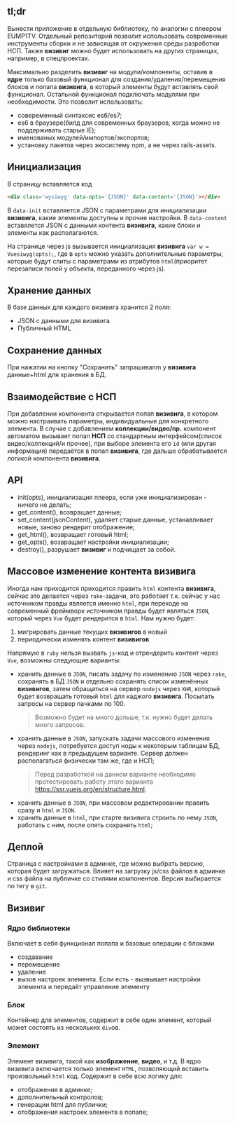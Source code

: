 ## tl;dr

Вынести приложение в отдельную библиотеку, по аналогии с плеером EUMP1TV. Отдельный репозиторий позволит использовать современные инструменты сборки и не зависящая от окружения среды разработки НСП. Также **визивиг** можно будет использовать на других страницах, например, в спецпроектах.

Максимально разделить **визивиг** на модули/компоненты, оставив в **ядре** только базовый функционал для создания/удаления/перемещения блоков и попапа **визивига**, в который элементы будут вставлять свой функционал. Остальной функционал подключать модулями при необходимости. Это позволит использовать:

* совеременный синтаксис es6/es7;
* es6 в браузере(билд для современных браузеров, когда можно не поддерживать старые IE);
* именованых модулей/импортов/экспортов;
* установку пакетов через экосистему npm, а не через rails-assets.


## Инициализация

В страницу вставляется код

```html
<div class='wysiwyg' data-opts='{JSON}' data-content='{JSON}'></div>
```

В `data-init` вставляется JSON с параметрами для инициализации **визивига**, какие элементы доступны и прочие настройки.
В `data-content` вставялется JSON с данными контента **визивига**, какие блоки и элементы как располагаются.

На странице через js вызывается инициализация **визивига** `var w = Vuesiwyg(opts);`, где в `opts` можно указать дополнительные параметры, которые будут слиты с параметрами из атрибутов `html`(приоритет перезаписи полей у объекта, переданного через js).

## Хранение данных

В базе данных для каждого визивига хранится 2 поля:

* JSON с данными для визивига
* Публичный HTML

## Сохранение данных

При нажатии на кнопку "Сохранить" запрашиваnm у **визивига** данные+html для хранения в БД.

## Взаимодействие с НСП

При добавлении компонента открывается попап **визивига**, в котором можно настраивать параметры, индивидуальные для конкретного элемента. В случае с добавлением **коллекции/видео/пр.** компонент автоматом вызывает попап **НСП** со стандартным интерфейсом(список видео/коллекций/и прочее), при выборе элемента его `id` (или другая информация) передаётся в попап **визивига**, где дальше обрабатывается логикой компонента **визивига**.

## API

* init(opts), инициализация плеера, если уже инициализирован - ничего не делать;
* get_content(), возвращает данные;
* set_content(jsonСontent), удаляет старые данные, устанавливает новые, заново рендерит отображение;
* get_html(), возвращает готовый html;
* get_opts(), возвращает настройки инициализации;
* destroy(), разрушает **визивиг** и подчищает за собой.

## Массовое изменение контента визивига

Иногда нам приходится приходится править `html` контента **визивига**, сейчас это делается через `rake`-задачи, это работает т.к. сейчас у нас источником правды является именно `html`, при переходе на современный фреймворк источником правды будет являться `JSON`, который через `Vue` будет рендерится в `html`. Нам нужно будет:

1. мигрировать данные текущих **визивигов** в новый
2. периодически изменять контент **визивигов**

Напрямую в `ruby` нельзя вызвать `js`-код и отрендерить контент через `Vue`, возможны следующие варианты:

* хранить данные в `JSON`, писать задачу по изменению `JSON` через `rake`, сохранять в БД `JSON` и отдельно сохранять список изменённых **визивигов**, затем обращаться на сервер `nodejs` через `XHR`, который будет возвращать готовый `html` для каджого **визивига**. Посылать запросы на сервер пачками по 100.
  > Возможно будет на много дольше, т.к. нужно будет делать много запросов.
* хранить данные в `JSON`, запускать задачи массового изменения через `nodejs`, потребуется доступ ноды к некоторым таблицам БД, рендеринг как в предыдущем варианте. Сервер должен располагаться физически там же, где и НСП;
  > Перед разработкой на данном варианте необходимо протестировать работу этого варианта https://ssr.vuejs.org/en/structure.html.
* хранить данные в `JSON`, при массовом редактировании править сразу и `html` и `JSON`.
* хранить данные в `html`, при старте визивига строить по нему `JSON`, работать с ним, после опять сохранять `html`; 

## Деплой

Страница с настройками в админке, где можно выбрать версию, которая будет загружаться. Влияет на загрузку js/css файлов в админке и css файла на публичке со стилями компонентов. Версия выбирается по тегу в `git`.

## Визивиг

### Ядро библиотеки

Включает в себя функционал попапа и базовые операции с блоками

* создавание
* перемещение
* удаление
* вызов настроек элемента. Если есть - вызвывает настройки элемента и передаёт управление элементу

### Блок

Контейнер для элементов, содержит в себе один элемент, который может состоять из нескольких `div`ов.

### Элемент

Элемент визивига, такой как **изображение**, **видео**, и т.д. В ядро визивига включается только элемент `HTML`, позволяющий вставить произвольный `html` код. Содержит в себе всю логику для:

* отображения в админке;
* дополнительный контролов;
* генерации html для публички;
* отображения настроек элемента в попапе;
